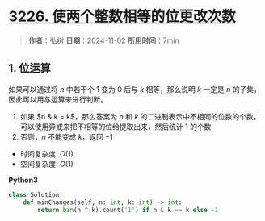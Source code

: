 # [3226. 使两个整数相等的位更改次数](https://leetcode.cn/problems/number-of-bit-changes-to-make-two-integers-equal/description/)

> **作者**：弘树
> **日期**：2024-11-02
> **所用时间**：7min

## 1. 位运算

如果可以通过将 $n$ 中若干个 $1$ 变为 $0$ 后与 $k$ 相等，那么说明 $k$ 一定是 $n$ 的子集，因此可以用与运算来进行判断。

1. 如果 $n & k = k$，那么答案为 $n$ 和 $k$ 的二进制表示中不相同的位数的个数，可以使用异或来把不相等的位给提取出来，然后统计 $1$ 的个数
2. 否则，$n$ 不能变成 $k$，返回 $-1$

- 时间复杂度: $O(1)$
- 空间复杂度: $O(1)$

**Python3**

```python
class Solution:
    def minChanges(self, n: int, k: int) -> int:
        return bin(n ^ k).count('1') if n & k == k else -1
```